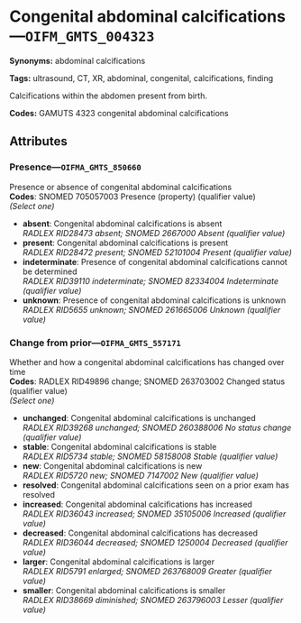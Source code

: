 # Congenital abdominal calcifications—`OIFM_GMTS_004323`

**Synonyms:** abdominal calcifications

**Tags:** ultrasound, CT, XR, abdominal, congenital, calcifications, finding

Calcifications within the abdomen present from birth.

**Codes:** GAMUTS 4323 congenital abdominal calcifications

## Attributes

### Presence—`OIFMA_GMTS_850660`

Presence or absence of congenital abdominal calcifications  
**Codes**: SNOMED 705057003 Presence (property) (qualifier value)  
*(Select one)*

- **absent**: Congenital abdominal calcifications is absent  
_RADLEX RID28473 absent; SNOMED 2667000 Absent (qualifier value)_
- **present**: Congenital abdominal calcifications is present  
_RADLEX RID28472 present; SNOMED 52101004 Present (qualifier value)_
- **indeterminate**: Presence of congenital abdominal calcifications cannot be determined  
_RADLEX RID39110 indeterminate; SNOMED 82334004 Indeterminate (qualifier value)_
- **unknown**: Presence of congenital abdominal calcifications is unknown  
_RADLEX RID5655 unknown; SNOMED 261665006 Unknown (qualifier value)_

### Change from prior—`OIFMA_GMTS_557171`

Whether and how a congenital abdominal calcifications has changed over time  
**Codes**: RADLEX RID49896 change; SNOMED 263703002 Changed status (qualifier value)  
*(Select one)*

- **unchanged**: Congenital abdominal calcifications is unchanged  
_RADLEX RID39268 unchanged; SNOMED 260388006 No status change (qualifier value)_
- **stable**: Congenital abdominal calcifications is stable  
_RADLEX RID5734 stable; SNOMED 58158008 Stable (qualifier value)_
- **new**: Congenital abdominal calcifications is new  
_RADLEX RID5720 new; SNOMED 7147002 New (qualifier value)_
- **resolved**: Congenital abdominal calcifications seen on a prior exam has resolved  
- **increased**: Congenital abdominal calcifications has increased  
_RADLEX RID36043 increased; SNOMED 35105006 Increased (qualifier value)_
- **decreased**: Congenital abdominal calcifications has decreased  
_RADLEX RID36044 decreased; SNOMED 1250004 Decreased (qualifier value)_
- **larger**: Congenital abdominal calcifications is larger  
_RADLEX RID5791 enlarged; SNOMED 263768009 Greater (qualifier value)_
- **smaller**: Congenital abdominal calcifications is smaller  
_RADLEX RID38669 diminished; SNOMED 263796003 Lesser (qualifier value)_
